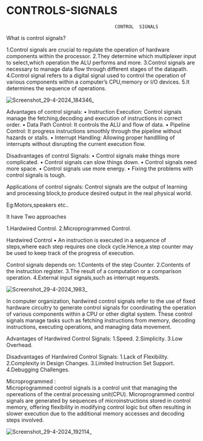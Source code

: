 # CONTROLS-SIGNALS

                                            CONTROL  SIGNALS
What is control signals?


1.Control signals are crucial to regulate the operation of hardware components within the processor.
2.They determine which multiplexer input to select,which operation the ALU performs and more.
3.Control signals are necessary to manage data flow through different stages of the datapath.
4.Control signal refers to a digital signal used to control the operation of various components within a computer’s CPU,memory or I/O devices.
5.It determines the sequence of operations.

              


 ![Screenshot_29-4-2024_184346_](https://github.com/DHARSHINI-GP/CONTROLS-SIGNALS/assets/168258983/a9fea28c-fe04-4f5e-a3ae-88816d31dd17)




Advantages of control signals:
•	Instruction Execution:  Control signals manage the fetching,decoding and execution of instructions in correct order.
•	Data Path Control:   It controls the ALU and flow of data.
•	Pipeline Control:    It progress instructions smoothly through the pipeline without hazards or stalls.
•	Interrupt Handling:  Allowing proper handllling of interrupts without disrupting the current execution flow.

Disadvantages of control Signals:
•	Control signals make things more complicated.
•	Control signals can slow things down.
•	Control signals need more space.
•	Control signals use more energy.
•	Fixing the problems with control signals is tough.

Applications of control signals:
Control signals are the output of learning and processing block,to produce desired output in the real physical world.

Eg:Motors,speakers etc..



It have Two approaches

1.Hardwired  Control.
2.Microprogrammed  Control.

Hardwired Control
•	An instruction is executed in a sequence of steps,where each step requires one clock cycle.Hence,a step counter may be used to keep track of the progress of execution.
  
Control signals depends on:
1.Contents of the step Counter.
2.Contents of the instruction register.
3.The result of  a computation or a comparison operation.
4.External input signals,such as interrupt requests.


![Screenshot_29-4-2024_1983_](https://github.com/DHARSHINI-GP/CONTROLS-SIGNALS/assets/168258983/257d4795-2c0d-4a43-89b2-c0747e245ab2)




In computer organization, hardwired control signals refer to the use of fixed hardware circuitry to generate control signals for coordinating the operation of various components within a CPU or other digital system. These control signals manage tasks such as fetching instructions from memory, decoding instructions, executing operations, and managing data movement.

Advantages of Hardwired Control Signals:
  1.Speed.
  2.Simplicity.
  3.Low Overhead.

Disadvantages of Hardwired Control Signals:
 1.Lack of Flexibility. 
 2.Complexity in Design Changes.
 3.Limited Instruction Set Support.
 4.Debugging Challenges.

Microprogrammed :             
             Microprogrammed control signals is a control unit that managing the opereations of the central processing unit(CPU). 
             Microprogrammed control signals are generated by sequences of microinstructions stored in control memory, offering flexibility in modifying control logic but often resulting in slower execution due to the additional memory accesses and decoding steps involved.
                     
![Screenshot_29-4-2024_192114_](https://github.com/DHARSHINI-GP/CONTROLS-SIGNALS/assets/168258983/3a1ee57f-4b0f-43eb-a5f7-72bcfc51bb31)






             

